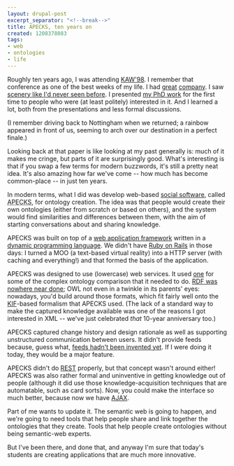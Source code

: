 ```yaml
---
layout: drupal-post
excerpt_separator: "<!--break-->"
title: APECKS, ten years on
created: 1208378083
tags:
- web
- ontologies
- life
---
```

Roughly ten years ago, I was attending [KAW'98][1]. I remember that conference as one of the best weeks of my life. I had [great][3] [company][4]. I saw [scenery like I'd never seen before][5]. I presented [my PhD work][2] for the first time to people who were (at least politely) interested in it. And I learned a lot, both from the presentations and less formal discussions.

(I remember driving back to Nottingham when we returned; a rainbow appeared in front of us, seeming to arch over our destination in a perfect finale.)

[1]: http://ksi.cpsc.ucalgary.ca/KAW/KAW98/KAW98Proc.html "Proceedings of KAW'98"
[2]: http://ksi.cpsc.ucalgary.ca/KAW/KAW98/tennison/ "KAW'98: APECKS: A Tool to Support Living Ontologies"
[3]: http://users.ecs.soton.ac.uk/nrs/ "University of Southampton: Nigel Shadbolt"
[4]: http://www.louisecrow.com/blog/ "Louise Crow"
[5]: http://en.wikipedia.org/wiki/Lake_Louise,_Alberta "Lake Louise"

Looking back at that paper is like looking at my past generally is: much of it makes me cringe, but parts of it are surprisingly good. What's interesting is that if you swap a few terms for modern buzzwords, it's still a pretty neat idea. It's also amazing how far we've come -- how much has become common-place -- in just ten years.

<!--break-->

In modern terms, what I did was develop web-based [social software][6], called <acronym title="Adaptive Presentation Environment for Collaborative Knowledge Structuring">APECKS</acronym>, for ontology creation. The idea was that people would create their own ontologies (either from scratch or based on others), and the system would find similarities and differences between them, with the aim of starting conversations about and sharing knowledge.

[6]: http://en.wikipedia.org/wiki/Social_software "Wikipedia: Social software"

APECKS was built on top of a [web application framework][7] written in a [dynamic programming language][8]. We didn't have [Ruby on Rails][9] in those days: I turned a MOO (a text-based virtual reality) into a HTTP server (with caching and everything!) and that formed the basis of the application.

[7]: http://en.wikipedia.org/wiki/Web_application_framework "Wikipedia: Web application framework"
[8]: http://en.wikipedia.org/wiki/Dynamic_programming_language "Wikipedia: Dynamic programming language"
[9]: http://en.wikipedia.org/wiki/Ruby_on_Rails "Wikipedia: Ruby on Rails"
[10]: http://en.wikipedia.org/wiki/MOO "Wikipedia: MOO"

APECKS was designed to use (lowercase) web services. It used [one][13] for some of the complex ontology comparison that it needed to do. [RDF was nowhere near done][11]; OWL not even in a twinkle in its parents' eyes: nowadays, you'd build around those formats, which fit fairly well onto the [KIF][12]-based formalism that APECKS used. (The lack of a standard way to make the captured knowledge available was one of the reasons I got interested in XML -- we've just celebrated *that* 10-year anniversary too.)

[11]: http://www.w3.org/TR/1998/WD-rdf-syntax-19980216/ "W3C: RDF Working Draft from February 1998"
[12]: http://en.wikipedia.org/wiki/Knowledge_Interchange_Format "Wikipedia: Knowledge Interchange Format"
[13]: http://tiger.cpsc.ucalgary.ca/ "WebGrid III"

APECKS captured change history and design rationale as well as supporting unstructured communication between users. It didn't provide feeds because, guess what, [feeds hadn't been invented yet][14]. If I were doing it today, they would be a major feature.

[14]: http://en.wikipedia.org/wiki/RSS_(file_format) "Wikipedia: RSS"

APECKS didn't do [REST][15] properly, but that concept wasn't around either! APECKS was also rather formal and uninventive in getting knowledge out of people (although it did use those knowledge-acquisition techniques that are automatable, such as card sorts). Now, you could make the interface so much better, because now we have [AJAX][16].

[15]: http://en.wikipedia.org/wiki/Representational_State_Transfer "Wikipedia: Representation State Transfer"
[16]: http://en.wikipedia.org/wiki/AJAX "Wikipedia: AJAX"

Part of me wants to update it. The semantic web is going to happen, and we're going to need tools that help people share and link together the ontologies that they create. Tools that help people create ontologies without being semantic-web experts. 

But I've been there, and done that, and anyway I'm sure that today's students are creating applications that are much more innovative.
